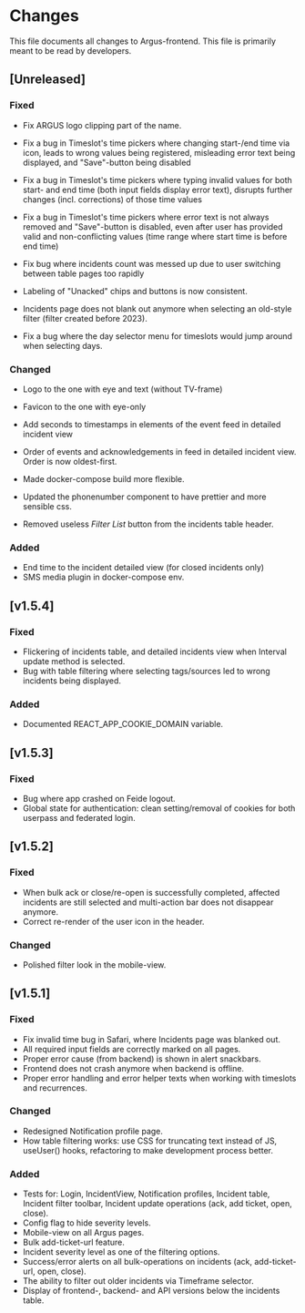 # Changes
This file documents all changes to Argus-frontend. This file is primarily meant to be read by developers.

## [Unreleased]

### Fixed
- Fix ARGUS logo clipping part of the name.
- Fix a bug in Timeslot's time pickers where changing start-/end time via icon, leads to wrong values being registered, misleading error text being displayed, and "Save"-button being disabled
- Fix a bug in Timeslot's time pickers where typing invalid values for both start- and end time (both input fields display error text), disrupts further changes (incl. corrections) of those time values
- Fix a bug in Timeslot's time pickers where error text is not always removed and "Save"-button is disabled, even after user has provided valid and non-conflicting values (time range where start time is before end time)
- Fix bug where incidents count was messed up due to user switching between table pages too rapidly

- Labeling of "Unacked" chips and buttons is now consistent.
- Incidents page does not blank out anymore when selecting an old-style filter (filter created before 2023).

- Fix a bug where the day selector menu for timeslots would jump around when selecting days.


### Changed
- Logo to the one with eye and text (without TV-frame)
- Favicon to the one with eye-only
- Add seconds to timestamps in elements of the event feed in detailed incident view
- Order of events and acknowledgements in feed in detailed incident view. Order is now oldest-first.
- Made docker-compose build more flexible.

- Updated the phonenumber component to have prettier and more sensible css.


- Removed useless _Filter List_ button from the incidents table header.


### Added
- End time to the incident detailed view (for closed incidents only)
- SMS media plugin in docker-compose env.




## [v1.5.4]
### Fixed
- Flickering of incidents table, and detailed incidents view when Interval update method is selected.
- Bug with table filtering where selecting tags/sources led to wrong incidents being displayed.

### Added
- Documented REACT_APP_COOKIE_DOMAIN variable.

## [v1.5.3]
### Fixed
- Bug where app crashed on Feide logout.
- Global state for authentication: clean setting/removal of cookies for both userpass and federated login.



## [v1.5.2]
### Fixed
- When bulk ack or close/re-open is successfully completed, affected incidents are still selected and multi-action bar does not disappear anymore.
- Correct re-render of the user icon in the header.

### Changed
- Polished filter look in the mobile-view.



## [v1.5.1]
### Fixed
- Fix invalid time bug in Safari, where Incidents page was blanked out.
- All required input fields are correctly marked on all pages.
- Proper error cause (from backend) is shown in alert snackbars.
- Frontend does not crash anymore when backend is offline.
- Proper error handling and error helper texts when working with timeslots and recurrences.

### Changed
- Redesigned Notification profile page.
- How table filtering works: use CSS for truncating text instead of JS, useUser() hooks, refactoring to make development process better.


### Added
- Tests for: Login, IncidentView, Notification profiles, Incident table, Incident filter toolbar, Incident update operations (ack, add ticket, open, close).
- Config flag to hide severity levels.
- Mobile-view on all Argus pages.
- Bulk add-ticket-url feature.
- Incident severity level as one of the filtering options.
- Success/error alerts on all bulk-operations on incidents (ack, add-ticket-url, open, close).
- The ability to filter out older incidents via Timeframe selector.
- Display of frontend-, backend- and API versions below the incidents table.


